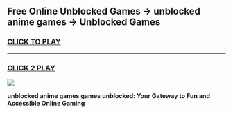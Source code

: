 
## Free Online Unblocked Games → unblocked anime games → Unblocked Games
<h3>
<a href="https://premium.freeplayer.one?title=unblocked_anime_games&ref=21F">CLICK TO PLAY</a></h3>
<hr>

<h3>
<a href="https://premium.freeplayer.one?title=unblocked_anime_games&ref=21F">CLICK 2 PLAY</a>
  
</h3>

<a href="https://premium.freeplayer.one?title=unblocked_anime_games&ref=21F/"><img src="https://clearcache.store/games.png"></a>


**unblocked anime games games unblocked: Your Gateway to Fun and Accessible Online Gaming**
